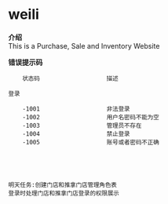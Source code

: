 # weili

**介绍**   
This is a Purchase, Sale and Inventory Website


**错误提示码**
    
        状态码                   描述
    
    登录
    
        -1001                   非法登录
        -1002                   用户名密码不能为空
        -1003                   管理员不存在
        -1004                   禁止登录
        -1005                   账号或者密码不正确
    
  
  
  
    
    明天任务:创建门店和推拿门店管理角色表
    登录时处理门店和推拿门店登录的权限展示